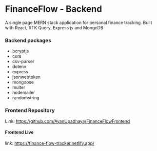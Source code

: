 # FinanceFlow - Backend

A single page MERN stack application for personal finance tracking. Built with React, RTK Query, Express js and MongoDB

### Backend packages
- bcryptjs
- cors
- csv-parser
- dotenv
- express
- jsonwebtoken
- mongoose
- multer
- nodemailer
- randomstring

### Frontend Repository
Link: https://github.com/AyanUpadhaya/FinanceFlowFrontend

#### Frontend Live
link: https://finance-flow-tracker.netlify.app/
